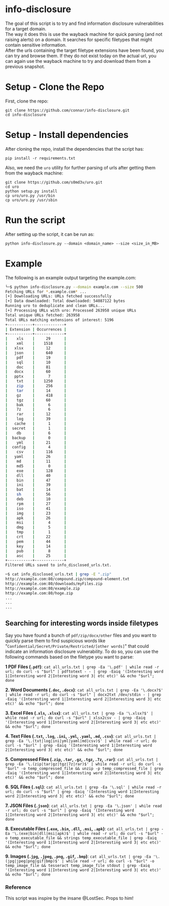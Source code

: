 # info-disclosure
The goal of this script is to try and find information disclosure vulnerabilities for a target domain.  
The way it does this is use the wayback machine for quick parsing (and not raising alerts) on a domain. It searches for specific filetypes that might contain sensitive information.  
After the urls containing the target filetype extensions have been found, you can try and browse them. If they do not exist today on the actual url, you can again use the wayback machine to try and download them from a previous snapshot.

# Setup - Clone the Repo
First, clone the repo:
```
git clone https://github.com/connar/info-disclosure.git
cd info-disclosure
```

# Setup - Install dependencies
After cloning the repo, install the dependencies that the script has:
```
pip install -r requirements.txt
```
Also, we need the  `uro` utility for further parsing of urls after getting them from the wayback machine:  
```
git clone https://github.com/s0md3v/uro.git
cd uro
python setup.py install
cp uro/uro.py /usr/bin
cp uro/uro.py /usr/sbin
```

# Run the script
After setting up the script, it can be run as:
```
python info-disclosure.py --domain <domain_name> --size <size_in_MB>
```

# Example
The following is an example output targeting the example.com:
```sh
└─$ python info-disclosure.py --domain example.com --size 500
Fetching URLs for *.example.com* ...
[+] Downloading URLs: URLs fetched successfully
[+] Data downloaded: Total downloaded: 54087122 bytes
Running uro to deduplicate and clean URLs...
[+] Processing URLs with uro: Processed 263958 unique URLs
Total unique URLs fetched: 263958
Total URLs matching extensions of interest: 5196
+-----------+-------------+
| Extension | Occurrences |
+-----------+-------------+
|    xls    |     29      |
|    xml    |    1518     |
|   xlsx    |     12      |
|   json    |     640     |
|    pdf    |     19      |
|    sql    |     10      |
|    doc    |     81      |
|   docx    |     60      |
|   pptx    |      7      |
|    txt    |    1250     |
|    zip    |     256     |
|    tar    |     14      |
|    gz     |     418     |
|    tgz    |     60      |
|    bak    |      6      |
|    7z     |      6      |
|    rar    |     12      |
|    log    |     39      |
|   cache   |      1      |
|  secret   |      1      |
|    db     |      6      |
|  backup   |      0      |
|    yml    |     21      |
|  config   |      4      |
|    csv    |     116     |
|   yaml    |     26      |
|    md     |     11      |
|    md5    |      0      |
|    exe    |     128     |
|    dll    |     40      |
|    bin    |     47      |
|    ini    |     39      |
|    bat    |     14      |
|    sh     |     56      |
|    deb    |     10      |
|    rpm    |     27      |
|    iso    |     41      |
|    img    |     23      |
|    apk    |     26      |
|    msi    |      4      |
|    dmg    |      5      |
|    tmp    |      1      |
|    crt    |     22      |
|    pem    |     44      |
|    key    |     14      |
|    pub    |      8      |
|    asc    |     25      |
+-----------+-------------+
Filtered URLs saved to info_disclosed_urls.txt.

─$ cat info_disclosed_urls.txt | grep -E ".zip"
http://example.com:80/compound.zip/compound-element.txt
http://example.com:80/downloads/myFiles.zip
http://example.com:80/example.zip
http://example.com:80/hoge.zip
...
...
...
```

## Searching for interesting words inside filetypes
Say you have found a bunch of `pdf/zip/docx/other` files and you want to quickly parse them to find suspicious words like "`Confidential/Secret/Private/Restricted/[other words]`" that could indicate an information disclosure vulnerability. To do so, you can use the following commands based on the filetype you want to parse:

**1 PDF Files (`.pdf`)**:
`cat all_urls.txt | grep -Ea '\.pdf' | while read -r url; do curl -s "$url" | pdftotext - - | grep -Eaiq '(Interesting word 1|Interesting word 2|Interesting word 3| etc etc)' && echo "$url"; done`

**2. Word Documents (`.doc`, `.docx`)**:
`cat all_urls.txt | grep -Ea '\.docx?$' | while read -r url; do curl -s "$url" | docx2txt /dev/stdin - | grep -Eaiq '(Interesting word 1|Interesting word 2|Interesting word 3| etc etc)' && echo "$url"; done`

**3. Excel Files (`.xls`, `.xlsx`)**:
`cat all_urls.txt | grep -Ea '\.xlsx?$' | while read -r url; do curl -s "$url" | xlsx2csv - | grep -Eaiq '(Interesting word 1|Interesting word 2|Interesting word 3| etc etc)' && echo "$url"; done`

**4. Text Files (`.txt`, `.log`, `.ini`, `.yml`, `.yaml`, `.md`, `.csv`)**:
`cat all_urls.txt | grep -Ea '\.(txt|log|ini|yml|yaml|md|csv)$' | while read -r url; do curl -s "$url" | grep -Eaiq '(Interesting word 1|Interesting word 2|Interesting word 3| etc etc)' && echo "$url"; done`

**5. Compressed Files (`.zip`, `.tar`, `.gz`, `.tgz`, `.7z`, `.rar`)**:
`cat all_urls.txt | grep -Ea '\.(zip|tar|gz|tgz|7z|rar)$' | while read -r url; do curl -s "$url" -o temp_compressed_file && unzip -p temp_compressed_file | grep -Eaiq '(Interesting word 1|Interesting word 2|Interesting word 3| etc etc)' && echo "$url"; done`

**6. SQL Files (`.sql`)**:
`cat all_urls.txt | grep -Ea '\.sql' | while read -r url; do curl -s "$url" | grep -Eaiq '(Interesting word 1|Interesting word 2|Interesting word 3| etc etc)' && echo "$url"; done`

**7. JSON Files (`.json`)**:
`cat all_urls.txt | grep -Ea '\.json' | while read -r url; do curl -s "$url" | grep -Eaiq '(Interesting word 1|Interesting word 2|Interesting word 3| etc etc)' && echo "$url"; done`

**8. Executable Files (`.exe`, `.bin`, `.dll`, `.msi`, `.apk`)**:
`cat all_urls.txt | grep -Ea '\.(exe|bin|dll|msi|apk)$' | while read -r url; do curl -s "$url" -o temp_executable_file && strings temp_executable_file | grep -Eaiq '(Interesting word 1|Interesting word 2|Interesting word 3| etc etc)' && echo "$url"; done`

**9. Images (`.jpg`, `.jpeg`, `.png`, `.gif`, `.bmp`)**:
`cat all_urls.txt | grep -Ea '\.(jpg|jpeg|png|gif|bmp)$' | while read -r url; do curl -s "$url" -o temp_image_file && tesseract temp_image_file stdout | grep -Eaiq '(Interesting word 1|Interesting word 2|Interesting word 3| etc etc)' && echo "$url"; done`

### Reference
This script was inspire by the insane @LostSec. Props to him!  


